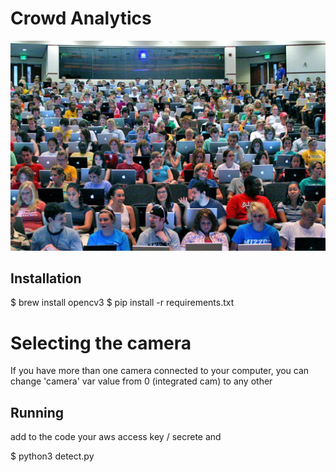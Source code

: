 # Crowd Analytics

![Alt text](example.jpg?raw=true)

## Installation

$ brew install opencv3
$ pip install -r requirements.txt

# Selecting the camera
If you have more than one camera connected to your computer, you can change 'camera' var value from 0 (integrated cam) to any other
 
## Running

add to the code your aws access key / secrete and 

$ python3 detect.py
